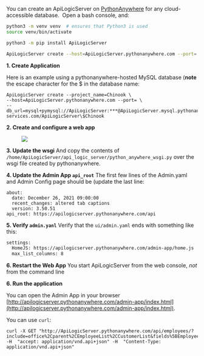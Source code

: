 
You can create an ApiLogicServer on [PythonAnywhere](http://pythonanywhere.com) for any cloud-accessible database.  Open a bash console, and:

```bash  
python3 -m venv venv  # ensures that Python3 is used  
source venv/bin/activate

python3 -m pip install ApiLogicServer

ApiLogicServer create --host=ApiLogicServer.pythonanywhere.com --port=   # ApiLogicServer == your account  
```

__1. Create Application__

Here is an example using a pythonanywhere-hosted MySQL database (__note__ the escape character for the $ in the database name:  
```  
ApiLogicServer create --project_name=Chinook \
--host=ApiLogicServer.pythonanywhere.com --port= \
--db_url=mysql+pymysql://ApiLogicServer:***@ApiLogicServer.mysql.pythonanywhere-services.com/ApiLogicServer\$Chinook
```

__2. Create and configure a web app__

<figure><img src="https://github.com/valhuber/apilogicserver/wiki/images/python-anywhere.png?raw=true"></figure>

__3. Update the wsgi__
And copy the contents of ```/home/ApiLogicServer/api_logic_server/python_anywhere_wsgi.py``` over the wsgi file created by pythonanywhere.

__4. Update the Admin App `api_root`__
The first few lines of the Admin.yaml and Admin Config page should be (update the last line:
```
about:
  date: December 26, 2021 09:00:00
  recent_changes: altered tab captions
  version: 3.50.51
api_root: https://apilogicserver.pythonanywhere.com/api
```

__5. Verify `admin.yanl`__
Verify that the `ui/admin.yaml` ends with something like this:

```bash
settings:
  HomeJS: https://apilogicserver.pythonanywhere.com/admin-app/home.js
  max_list_columns: 8
```

__6. Restart the Web App__
You start ApiLogicServer from the web console, *not* from the command line

__6. Run the application__

You can open the Admin App in your browser [http://apilogicserver.pythonanywhere.com/admin-app/index.html](http://apilogicserver.pythonanywhere.com/admin-app/index.html).


You can use ```curl```:  
```  
curl -X GET "http://ApiLogicServer.pythonanywhere.com/api/employees/?include=office%2Cparent%2CEmployeeList%2CCustomerList&fields%5BEmployee%5D=employeeNumber%2ClastName%2CfirstName%2Cextension%2Cemail%2CofficeCode%2CreportsTo%2CjobTitle&page%5Boffset%5D=0&page%5Blimit%5D=10&sort=employeeNumber%2ClastName%2CfirstName%2Cextension%2Cemail%2CofficeCode%2CreportsTo%2CjobTitle%2Cid" -H  "accept: application/vnd.api+json" -H  "Content-Type: application/vnd.api+json"  
```

